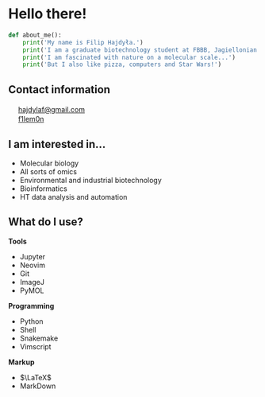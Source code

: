 # Hello there!

```py
def about_me():
    print('My name is Filip Hajdyła.')
    print('I am a graduate biotechnology student at FBBB, Jagiellonian University, Krakow.')
    print('I am fascinated with nature on a molecular scale...')
    print('But I also like pizza, computers and Star Wars!')
```

## Contact information
[<img src="https://upload.wikimedia.org/wikipedia/commons/4/4e/Gmail_Icon.png" width="16"/>](mailto:hajdylaf@gmail.com)
[hajdylaf@gmail.com](mailto:hajdylaf@gmail.com)  
[<img src="https://upload.wikimedia.org/wikipedia/commons/8/82/Telegram_logo.svg" width="16"/>](https://t.me/f1lem0n)
[f1lem0n](https://t.me/f1lem0n)

## I am interested in...
- Molecular biology
- All sorts of omics  
- Environmental and industrial biotechnology
- Bioinformatics
- HT data analysis and automation

## What do I use?  
**Tools**
- Jupyter
- Neovim
- Git
- ImageJ
- PyMOL

**Programming**
- Python
- Shell
- Snakemake
- Vimscript

**Markup**
- $\LaTeX$
- MarkDown
